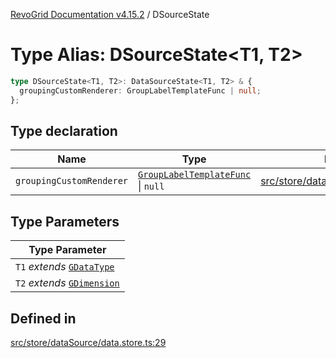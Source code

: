 [RevoGrid Documentation v4.15.2](README.md) / DSourceState

# Type Alias: DSourceState\<T1, T2\>

```ts
type DSourceState<T1, T2>: DataSourceState<T1, T2> & {
  groupingCustomRenderer: GroupLabelTemplateFunc | null;
};
```

## Type declaration

| Name | Type | Defined in |
| ------ | ------ | ------ |
| `groupingCustomRenderer` | [`GroupLabelTemplateFunc`](TypeAlias.GroupLabelTemplateFunc.md) \| `null` | [src/store/dataSource/data.store.ts:33](https://github.com/revolist/revogrid/blob/30cfedca97f5b42c948bd2668fa87c350d2411bd/src/store/dataSource/data.store.ts#L33) |

## Type Parameters

| Type Parameter |
| ------ |
| `T1` *extends* [`GDataType`](TypeAlias.GDataType.md) |
| `T2` *extends* [`GDimension`](TypeAlias.GDimension.md) |

## Defined in

[src/store/dataSource/data.store.ts:29](https://github.com/revolist/revogrid/blob/30cfedca97f5b42c948bd2668fa87c350d2411bd/src/store/dataSource/data.store.ts#L29)
